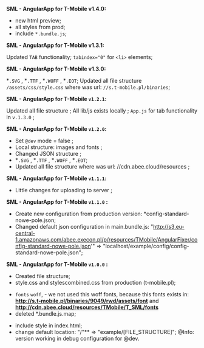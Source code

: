 **SML - AngularApp for T-Mobile v1.4.0:**

+ new html preview;
+ all styles from prod;
+ include `*.bundle.js`;

**SML - AngularApp for T-Mobile v1.3.1:**

Updated `TAB` functionality;
`tabindex="0"` for `<li>` elements;

**SML - AngularApp for T-Mobile v1.3.0:**

*`.SVG` , *`.TTF` , *`.WOFF` , *`.EOT`;
Updated all file structure `/assets/css/style.css` where was url: `//s.t-mobile.pl/binaries`;

**SML - AngularApp for T-Mobile `v1.2.1`:**

Updated all file structure ;
All lib/js exists locally ;
`App.js` for tab functionality in `v.1.3.0` ;  


**SML - AngularApp for T-Mobile `v1.2.0`:**
+ Set `@dev` mode = false ; 
+ Local structure: images and fonts ; 
+ Changed JSON structure ;
+ *`.SVG` , *`.TTF` , *`.WOFF` , *`.EOT`;
+ Updated all file structure where was url: //cdn.abee.cloud/resources ; 

**SML - AngularApp for T-Mobile `v1.1.1`:**
+ Little changes for uploading to server ;

**SML - AngularApp for T-Mobile `v1.1.0` :**
+ Create new configuration from production version: *config-standard-nowe-pole.json; 
+ Changed default json configuration in main.bundle.js: "http://s3.eu-central-1.amazonaws.com/abee.execon.pl/p/resources/TMobile/AngularFixer/config-standard-nowe-pole.json'" => "localhost/example/config/config-standard-nowe-pole.json";

**SML - AngularApp for T-Mobile `v1.0.0` :**
+ Created file structure;
+ style.css and stylescombined.css from production (t-mobile.pl);
- `fonts` `woff`, - we not used this woff fonts, because this fonts exists in:
**http://s.t-mobile.pl/binaries/9049/rwd/assets/font** and **http://cdn.abee.cloud/resources/TMobile/T_SML/fonts**
- deleted *.bundle.js.map;
+ include style in index.html;
+ change default location:  "/"** => "example/[FILE_STRUCTURE]";
@Info: version working in debug configuration for @dev.
